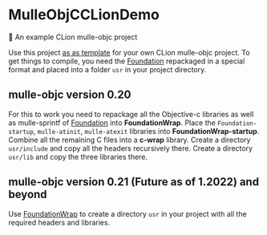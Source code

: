 # MulleObjCCLionDemo

🦁 An example CLion mulle-objc project 

Use this project [as as template](generate) for your own CLion mulle-objc project. To get things to compile,
you need the [Foundation](//github.com/MulleFoundation/Foundation) repackaged in a special format and placed
into a folder `usr` in your project directory.

## mulle-objc version 0.20

For this to work you need to repackage all the Objective-c libraries as well as mulle-sprintf of [Foundation](//github.com/MulleFoundation/Foundation) into 
**FoundationWrap**. Place the `Foundation-startup`, `mulle-atinit`, `mulle-atexit` libraries into **FoundationWrap-startup**. Combine all the remaining
C files into a **c-wrap** library. Create a directory `usr/include` and copy all the headers recursively there. Create a directory `usr/lib` and copy the three
libraries there.


## mulle-objc version 0.21 (Future as of 1.2022) and beyond

Use [FoundationWrap](//github.com/MulleFoundation/FoundationWrap) to create a directory `usr` in your project with 
all the required headers and libraries.

